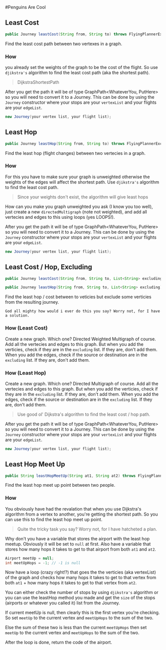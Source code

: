 #Penguins Are Cool

## Least Cost

```java
public Journey leastCost(String from, String to) throws FlyingPlannerException
```

Find the least cost path between two vertexes in a graph.

### How
you already set the weights of the graph to be the cost of the flight. So use `djikstra's` algorithm to find the least cost path (aka the shortest path).
>DijkstraShortestPath

After you get the path it will be of type GraphPath<WhateverYou, PutHere> so you will need to convert it to a Journey. This can be done by using the `Journey` constructor where your stops are your `vertexList` and your flights are your `edgeList`.
```java
new Journey(your vertex list, your flight list);
```

## Least Hop

```java
public Journey leastHop(String from, String to) throws FlyingPlannerException
```

Find the least hop (flight changes) between two vertecies in a graph.

### How
For this you have to make sure your graph is unweighted otherwise the weights of the edges will affect the shortest path. Use `djikstra's` algorithm to find the least cost path.
>Since your weights don't exist, the algorithm will give least hops

How can you make you graph unweighted you ask (I know you too well), just create a new `directedMultigraph` (note not weighted), and add all vertecies and edges to this using loops (yes LOOPS!).

After you get the path it will be of type GraphPath<WhateverYou, PutHere> so you will need to convert it to a Journey. This can be done by using the `Journey` constructor where your stops are your `vertexList` and your flights are your `edgeList`.
```java
new Journey(your vertex list, your flight list);
```

## Least Cost / Hop, Excluding

```java
public Journey leastCost(String from, String to, List<String> excluding)
```
```java
public Journey leastHop(String from, String to, List<String> excluding)
```

Find the least hop / cost between to veticies but exclude some verticies from the resulting journey.

```
God all mighty how would i ever do this you say? Worry not, for I have a solution.
```

### How (Least Cost)
Create a new graph. Which one? Directed Weighted Multigraph of course. Add all the vertecies and edges to this graph. But when you add the verticies, check if they are in the `excluding` list. If they are, don't add them. When you add the edges, check if the source or destination are in the `excluding` list. If they are, don't add them.

### How (Least Hop)
Create a new graph. Which one? Directed Multigraph of course. Add all the vertecies and edges to this graph. But when you add the verticies, check if they are in the `excluding` list. If they are, don't add them. When you add the edges, check if the source or destination are in the `excluding` list. If they are, don't add them.

>Use good ol' Dijkstra's algorithm to find the least cost / hop path.

After you get the path it will be of type GraphPath<WhateverYou, PutHere> so you will need to convert it to a Journey. This can be done by using the `Journey` constructor where your stops are your `vertexList` and your flights are your `edgeList`.
```java
new Journey(your vertex list, your flight list);
```

## Least Hop Meet Up

```java
public String leastHopMeetUp(String at1, String at2) throws FlyingPlannerException
```

Find the least hop meet up point between two people.

### How
You obviously have had the revalation that when you use Dijkstra's algorithm from a vertex to another, you're getting the shortest path. So you can use this to find the least hop meet up point. 

>Quite the tricky task you say? Worry not, for I have hatcheted a plan.

Why don't you have a variable that stores the airport with the least hop meetup. Obviously it will be set to `null` at first. Also have a variable that stores how many hops it takes to get to that airport from both `at1` and `at2`.

```java
Airport meetUp = null;
int meetUpHops = -1; // -1 is null
```

Now have a loop (crazy right!?) that goes the the verticies (aka vertexList) of the graph and checks how many hops it takes to get to that vertex from both `at1` + how many hops it takes to get to that vertex from `at2`.

You can either check the number of stops by using `djikstra's` algorithm or you can use the leastHop method you made and get the `size` of the stops (airports or whatever you called it) list from the Journey.

If current meetUp is null, then clearly this is the first vertex you're checking. So set `meetUp` to the current vertex and `meetUpHops` to the sum of the two.

Else the sum of these two is less than the current `meetUpHops` then set `meetUp` to the current vertex and `meetUpHops` to the sum of the two.

After the loop is done, return the code of the airport.
